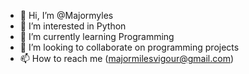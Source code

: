 - 👋 Hi, I’m @Majormyles
- 👀 I’m interested in Python
- 🌱 I’m currently learning Programming
- 💞️ I’m looking to collaborate on programming projects
- 📫 How to reach me (majormilesvigour@gmail.com)

<!---
Majormyles/Majormyles is a ✨ special ✨ repository because its `README.md` (this file) appears on your GitHub profile.
You can click the Preview link to take a look at your changes.
--->
